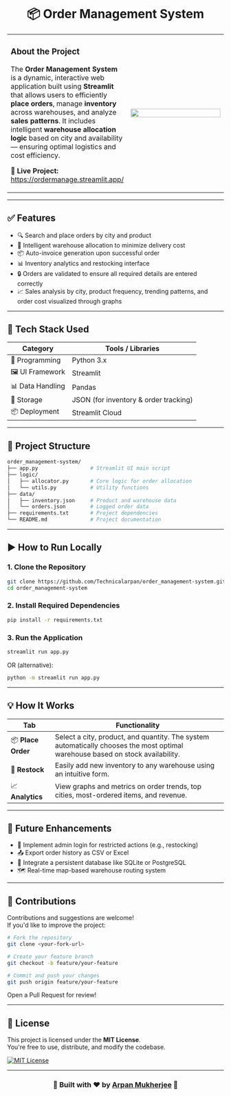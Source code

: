 
<h1 align="center">📦 Order Management System</h1>

<div align="center">
  <table>
    <tr>
      <td width="55%">
        <h3><b>About the Project</b></h3>
        <p>
          The <strong>Order Management System</strong> is a dynamic, interactive web application built using <strong>Streamlit</strong> that allows users to efficiently <strong>place orders</strong>, manage <strong>inventory</strong> across warehouses, and analyze <strong>sales patterns</strong>. 
          It includes intelligent <strong>warehouse allocation logic</strong> based on city and availability — ensuring optimal logistics and cost efficiency.
        </p>
        <p>
          🔗 <strong>Live Project:</strong> <a href="https://ordermanage.streamlit.app/" target="_blank">https://ordermanage.streamlit.app/</a>
        </p>
      </td>
      <td width="45%">
        <img src="https://media.giphy.com/media/26xBwdIuRJiAIqHwA/giphy.gif" width="100%">
      </td>
    </tr>
  </table>
</div>

---

## ✅ Features

- 🔍 Search and place orders by city and product
- 🧠 Intelligent warehouse allocation to minimize delivery cost
- 📦 Auto-invoice generation upon successful order
- 📊 Inventory analytics and restocking interface
- 🔒 Orders are validated to ensure all required details are entered correctly
- 📈 Sales analysis by city, product frequency, trending patterns, and order cost visualized through graphs

---

## 🧰 Tech Stack Used

| Category        | Tools / Libraries                         |
|----------------|--------------------------------------------|
| 🐍 Programming  | Python 3.x                                 |
| 🖼️ UI Framework | Streamlit                                  |
| 📊 Data Handling| Pandas                                     |
| 💾 Storage      | JSON (for inventory & order tracking)      |
| 📦 Deployment   | Streamlit Cloud                            |

---

## 📁 Project Structure

```bash
order_management-system/
├── app.py                 # Streamlit UI main script
├── logic/
│   ├── allocator.py       # Core logic for order allocation
│   └── utils.py           # Utility functions
├── data/
│   ├── inventory.json     # Product and warehouse data
│   └── orders.json        # Logged order data
├── requirements.txt       # Project dependencies
└── README.md              # Project documentation
```

---

## ▶️ How to Run Locally

### 1. Clone the Repository

```bash
git clone https://github.com/Technicalarpan/order_management-system.git
cd order_management-system
```

### 2. Install Required Dependencies

```bash
pip install -r requirements.txt
```

### 3. Run the Application

```bash
streamlit run app.py
```

OR (alternative):

```bash
python -m streamlit run app.py
```

---

## 💡 How It Works

| Tab             | Functionality                                                                 |
|------------------|------------------------------------------------------------------------------|
| 📦 **Place Order** | Select a city, product, and quantity. The system automatically chooses the most optimal warehouse based on stock availability. |
| 🔄 **Restock**     | Easily add new inventory to any warehouse using an intuitive form.         |
| 📈 **Analytics**   | View graphs and metrics on order trends, top cities, most-ordered items, and revenue. |

---

## 🔮 Future Enhancements

- 🔐 Implement admin login for restricted actions (e.g., restocking)
- 📤 Export order history as CSV or Excel
- 🧩 Integrate a persistent database like SQLite or PostgreSQL
- 🗺️ Real-time map-based warehouse routing system

---

## 🙌 Contributions

Contributions and suggestions are welcome!  
If you'd like to improve the project:

```bash
# Fork the repository
git clone <your-fork-url>

# Create your feature branch
git checkout -b feature/your-feature

# Commit and push your changes
git push origin feature/your-feature
```

Open a Pull Request for review!

---

## 📜 License

This project is licensed under the **MIT License**.  
You're free to use, distribute, and modify the codebase.

[![MIT License](https://img.shields.io/badge/License-MIT-green.svg)](https://choosealicense.com/licenses/mit/)

---

<h3 align="center">💼 Built with ❤️ by <a href="https://github.com/Technicalarpan" target="_blank">Arpan Mukherjee</a> 💼</h3>
